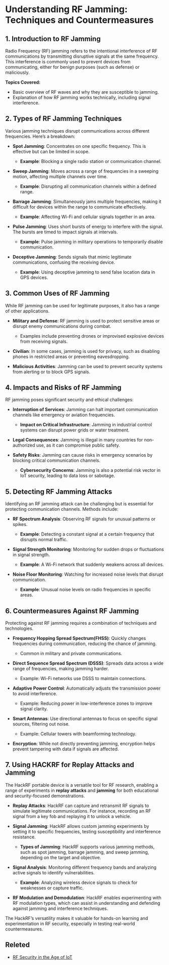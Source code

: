 # Understanding RF Jamming: Techniques and Countermeasures



## 1. Introduction to RF Jamming
Radio Frequency (RF) jamming refers to the intentional interference of RF communications by transmitting disruptive signals at the same frequency. This interference is commonly used to prevent devices from communicating, either for benign purposes (such as defense) or maliciously.

**Topics Covered:**
- Basic overview of RF waves and why they are susceptible to jamming.
- Explanation of how RF jamming works technically, including signal interference.


## 2. Types of RF Jamming Techniques
Various jamming techniques disrupt communications across different frequencies. Here’s a breakdown:

- **Spot Jamming**: Concentrates on one specific frequency. This is effective but can be limited in scope.
  - **Example**: Blocking a single radio station or communication channel.

- **Sweep Jamming**: Moves across a range of frequencies in a sweeping motion, affecting multiple channels over time.
  - **Example**: Disrupting all communication channels within a defined range.


- **Barrage Jamming**: Simultaneously jams multiple frequencies, making it difficult for devices within the range to communicate effectively.
  - **Example**: Affecting Wi-Fi and cellular signals together in an area.


- **Pulse Jamming**: Uses short bursts of energy to interfere with the signal. The bursts are timed to impact signals at intervals.
  - **Example**: Pulse jamming in military operations to temporarily disable communication.

- **Deceptive Jamming**: Sends signals that mimic legitimate communications, confusing the receiving device.
  - **Example**: Using deceptive jamming to send false location data in GPS devices.

## 3. Common Uses of RF Jamming
While RF jamming can be used for legitimate purposes, it also has a range of other applications.

- **Military and Defense**: RF jamming is used to protect sensitive areas or disrupt enemy communications during combat.
  - Examples include preventing drones or improvised explosive devices from receiving signals.

- **Civilian**: In some cases, jamming is used for privacy, such as disabling phones in restricted areas or preventing eavesdropping.

- **Malicious Activities**: Jamming can be used to prevent security systems from alerting or to block GPS signals.


## 4. Impacts and Risks of RF Jamming
RF jamming poses significant security and ethical challenges:

- **Interruption of Services**: Jamming can halt important communication channels like emergency or aviation frequencies.
  - **Impact on Critical Infrastructure**: Jamming in industrial control systems can disrupt power grids or water treatment.

- **Legal Consequences**: Jamming is illegal in many countries for non-authorized use, as it can compromise public safety.


- **Safety Risks**: Jamming can cause risks in emergency scenarios by blocking critical communication channels.
  - **Cybersecurity Concerns**: Jamming is also a potential risk vector in IoT security, leading to data loss or sabotage.

## 5. Detecting RF Jamming Attacks
Identifying an RF jamming attack can be challenging but is essential for protecting communication channels. Methods include:

- **RF Spectrum Analysis**: Observing RF signals for unusual patterns or spikes.
  - **Example**: Detecting a constant signal at a certain frequency that disrupts normal traffic.


- **Signal Strength Monitoring**: Monitoring for sudden drops or fluctuations in signal strength.
  - **Example**: A Wi-Fi network that suddenly weakens across all devices.

- **Noise Floor Monitoring**: Watching for increased noise levels that disrupt communication.
  - **Example**: Unusual noise levels on radio frequencies in specific areas.

## 6. Countermeasures Against RF Jamming
Protecting against RF jamming requires a combination of techniques and technologies.

- **Frequency Hopping Spread Spectrum(FHSS)**: Quickly changes frequencies during communication, reducing the chance of jamming.
  - Common in military and private communications.


- **Direct Sequence Spread Spectrum (DSSS)**: Spreads data across a wide range of frequencies, making jamming harder.
  - Example: Wi-Fi networks use DSSS to maintain connections.
 

- **Adaptive Power Control**: Automatically adjusts the transmission power to avoid interference.
  - Example: Reducing power in low-interference zones to improve signal clarity.

- **Smart Antennas**: Use directional antennas to focus on specific signal sources, filtering out noise.
  - Example: Cellular towers with beamforming technology.

- **Encryption**: While not directly preventing jamming, encryption helps prevent tampering with data if signals are affected.



## 7. Using HACKRF for  Replay Attacks and Jamming
The HackRF portable device is a versatile tool for RF research, enabling a range of experiments in **replay attacks** and **jamming** for both educational and security-focused demonstrations.

- **Replay Attacks**: HackRF can capture and retransmit RF signals to simulate legitimate communications. For instance, recording an RF signal from a key fob and replaying it to unlock a vehicle.



- **Signal Jamming**: HackRF allows custom jamming experiments by setting it to specific frequencies, testing susceptibility and interference resistance.
  - **Types of Jamming**: HackRF supports various jamming methods, such as spot jamming, barrage jamming, and sweep jamming, depending on the target and objective.


- **Signal Analysis**: Monitoring different frequency bands and analyzing active signals to identify vulnerabilities.
  - **Example**: Analyzing wireless device signals to check for weaknesses or capture traffic.

- **RF Modulation and Demodulation**: HackRF enables experimenting with RF modulation types, which can assist in understanding and defending against jamming and interference techniques.

The HackRF’s versatility makes it valuable for hands-on learning and experimentation in RF security, especially in testing real-world countermeasures.

## Releted

 - [RF Security in the Age of IoT](path/to/file)



